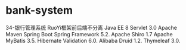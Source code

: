 # bank-system
34-银行管理系统   RuoYi框架前后端不分离 Java EE 8 Servlet 3.0 Apache Maven Spring Boot Spring Framework 5.2. Apache Shiro 1.7 Apache MyBatis 3.5. Hibernate Validation 6.0. Alibaba Druid 1.2. Thymeleaf 3.0.
